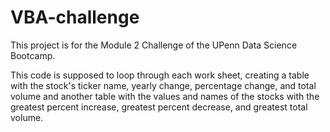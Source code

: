 # VBA-challenge

This project is for the Module 2 Challenge of the UPenn Data Science Bootcamp.

This code is supposed to loop through each work sheet, creating a table with the stock's ticker name, yearly change, percentage change, and total volume
and another table with the values and names of the stocks with the greatest percent increase, greatest percent decrease, and greatest total volume.
